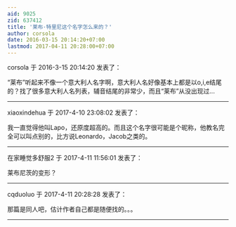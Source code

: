 ```yaml
---
aid: 9025
zid: 637412
title: '莱布·特里尼这个名字怎么来的？'
author: corsola
date: 2016-03-15 20:14:20+07:00
lastmod: 2017-04-11 20:28:00+07:00
---
```


corsola 于 2016-3-15 20:14:20 发表了：

“莱布”听起来不像一个意大利人名字啊，意大利人名好像基本上都是以o,i,e结尾的？找了很多意大利人名列表，辅音结尾的非常少，而且“莱布”从没出现过...

---------

xiaoxindehua 于 2017-4-10 23:08:02 发表了：

我一直觉得他叫Lapo，还原度超高的。而且这个名字很可能是个昵称，他教名完全可以叫点别的，比方说Leonardo，Jacob之类的。

---------

在家睡觉多舒服2 于 2017-4-11 11:56:01 发表了：

莱布尼茨的变形？

---------

cqduoluo 于 2017-4-11 20:28:28 发表了：

那篇是同人吧，估计作者自己都是随便找的。。。

---------


